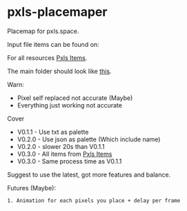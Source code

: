 # pxls-placemaper
Placemap for pxls.space.

Input file items can be found on:

For all resources [Pxls Items](https://pxls.space/extra).

The main folder should look like [this](https://github.com/Chssam/pixel_maper/blob/main/sources/pxls-placemaper%20outlook.png).

Warn:
- Pixel self replaced not accurate (Maybe)
- Everything just working not accurate

Cover
- V0.1.1 - Use txt as palette
- V0.2.0 - Use json as palette (Which include name)
- V0.2.0 - slower 20s than V0.1.1
- V0.3.0 - All items from [Pxls Items](https://pxls.space/extra)
- V0.3.0 - Same process time as V0.1.1

Suggest to use the latest, got more features and balance.

Futures (Maybe):
```
1. Animation for each pixels you place + delay per frame
```
